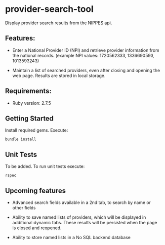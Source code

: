 # provider-search-tool
Display provider search results from the NIPPES api.

## Features:

* Enter a National Provider ID (NPI) and retrieve provider information from the national records. (example NPI values: 1720562333, 1336690593, 1013593243)

* Maintain a list of searched providers, even after closing and opening the web page. Results are stored in local storage.

## Requirements:

* Ruby version: 2.7.5

## Getting Started

Install required gems. Execute:
```
bundle install
```

## Unit Tests

To be added. To run unit tests execute:
```
rspec
```

## Upcoming features

* Advanced search fields available in a 2nd tab, to search by name or other fields

* Ability to save named lists of providers, which will be displayed in additional dynamic tabs. These results will be persisted when the page is closed and reopened.

* Ability to store named lists in a No SQL backend database
